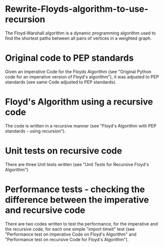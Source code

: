 # Rewrite-Floyds-algorithm-to-use-recursion
The Floyd-Warshall algorithm is a dynamic programming algorithm used to find the shortest paths between all pairs of vertices in a weighted graph.

# Original code to PEP standards
Given an imperative Code for the Floyds Algorithm (see "Original Python code for an imperative version of Floyd's algorithm"), it was adjusted to PEP standards (see same Code adjusted to PEP standards).
# Floyd's Algorithm using a recursive code
The code is written in a recursive manner (see "Floyd's Algorithm with PEP standards - using recursion"). 
# Unit tests on recursive code
There are three Unit tests written (see "Unit Tests for Recursive Floyd's Algorithm")
# Performance tests - checking the difference between the imperative and recursive code
There are two codes written to test the performance, for the imperative and the recursive code, for each one simple "import timeit" test (see "Performance test on imperative Code on Floyd's Algorithm" and "Performance test on recursive Code for Floyd's Algorithm").
